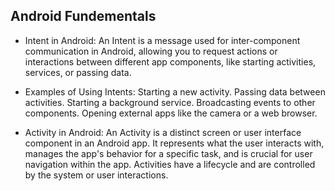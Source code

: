 ## Android Fundementals

- Intent in Android: An Intent is a message used for inter-component communication in Android, allowing you to request actions or interactions between different app components, like starting activities, services, or passing data.

- Examples of Using Intents:
Starting a new activity.
Passing data between activities.
Starting a background service.
Broadcasting events to other components.
Opening external apps like the camera or a web browser.

- Activity in Android: An Activity is a distinct screen or user interface component in an Android app. It represents what the user interacts with, manages the app's behavior for a specific task, and is crucial for user navigation within the app. Activities have a lifecycle and are controlled by the system or user interactions.